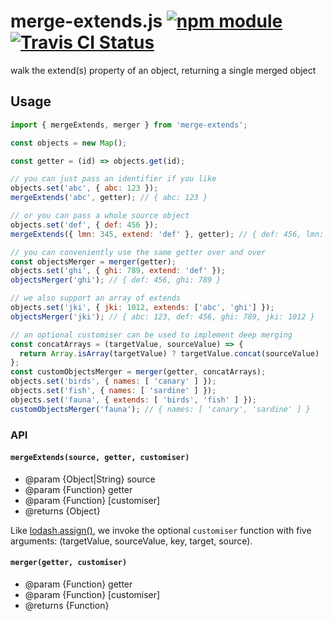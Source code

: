 # merge-extends.js [![npm module](https://img.shields.io/npm/v/merge-extends.svg)](https://www.npmjs.com/package/merge-extends) [![Travis CI Status](https://travis-ci.org/jokeyrhyme/merge-extends.js.svg?branch=master)](https://travis-ci.org/jokeyrhyme/merge-extends.js)

walk the extend(s) property of an object, returning a single merged object


## Usage


```js
import { mergeExtends, merger } from 'merge-extends';

const objects = new Map();

const getter = (id) => objects.get(id);

// you can just pass an identifier if you like
objects.set('abc', { abc: 123 });
mergeExtends('abc', getter); // { abc: 123 }

// or you can pass a whole source object
objects.set('def', { def: 456 });
mergeExtends({ lmn: 345, extend: 'def' }, getter); // { def: 456, lmn: 345 }

// you can conveniently use the same getter over and over
const objectsMerger = merger(getter);
objects.set('ghi', { ghi: 789, extend: 'def' });
objectsMerger('ghi'); // { def: 456, ghi: 789 }

// we also support an array of extends
objects.set('jki', { jki: 1012, extends: ['abc', 'ghi'] });
objectsMerger('jki'); // { abc: 123, def: 456, ghi: 789, jki: 1012 }

// an optional customiser can be used to implement deep merging
const concatArrays = (targetValue, sourceValue) => {
  return Array.isArray(targetValue) ? targetValue.concat(sourceValue) : sourceValue;
};
const customObjectsMerger = merger(getter, concatArrays);
objects.set('birds', { names: [ 'canary' ] });
objects.set('fish', { names: [ 'sardine' ] });
objects.set('fauna', { extends: [ 'birds', 'fish' ] });
customObjectsMerger('fauna'); // { names: [ 'canary', 'sardine' ] }
```


### API


#### `mergeExtends(source, getter, customiser)`

- @param {Object|String} source
- @param {Function} getter
- @param {Function} [customiser]
- @returns {Object}

Like [lodash.assign()](https://lodash.com/docs#assign),
we invoke the optional `customiser` function with five arguments:
(targetValue, sourceValue, key, target, source).


#### `merger(getter, customiser)`

- @param {Function} getter
- @param {Function} [customiser]
- @returns {Function}
